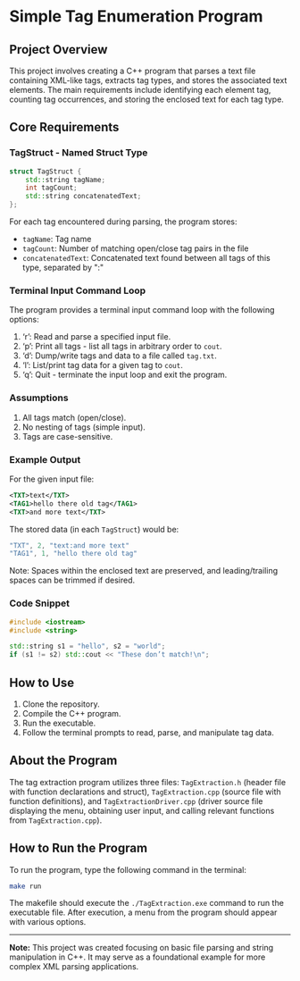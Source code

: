 # Simple Tag Enumeration Program

## Project Overview

This project involves creating a C++ program that parses a text file containing XML-like tags, extracts tag types, and stores the associated text elements. The main requirements include identifying each element tag, counting tag occurrences, and storing the enclosed text for each tag type.

## Core Requirements

### TagStruct - Named Struct Type

```cpp
struct TagStruct {
    std::string tagName;
    int tagCount;
    std::string concatenatedText;
};
```

For each tag encountered during parsing, the program stores:
- `tagName`: Tag name
- `tagCount`: Number of matching open/close tag pairs in the file
- `concatenatedText`: Concatenated text found between all tags of this type, separated by ":"

### Terminal Input Command Loop

The program provides a terminal input command loop with the following options:

1. ‘r’: Read and parse a specified input file.
2. ‘p’: Print all tags - list all tags in arbitrary order to `cout`.
3. ‘d’: Dump/write tags and data to a file called `tag.txt`.
4. ‘l’: List/print tag data for a given tag to `cout`.
5. ‘q’: Quit - terminate the input loop and exit the program.

### Assumptions

1. All tags match (open/close).
2. No nesting of tags (simple input).
3. Tags are case-sensitive.

### Example Output

For the given input file:

```xml
<TXT>text</TXT>
<TAG1>hello there old tag</TAG1>
<TXT>and more text</TXT>
```

The stored data (in each `TagStruct`) would be:

```cpp
"TXT", 2, "text:and more text"
"TAG1", 1, "hello there old tag"
```

Note: Spaces within the enclosed text are preserved, and leading/trailing spaces can be trimmed if desired.

### Code Snippet

```cpp
#include <iostream>
#include <string>

std::string s1 = "hello", s2 = "world";
if (s1 != s2) std::cout << "These don’t match!\n";
```

## How to Use

1. Clone the repository.
2. Compile the C++ program.
3. Run the executable.
4. Follow the terminal prompts to read, parse, and manipulate tag data.

## About the Program

The tag extraction program utilizes three files: `TagExtraction.h` (header file with function declarations and struct), `TagExtraction.cpp` (source file with function definitions), and `TagExtractionDriver.cpp` (driver source file displaying the menu, obtaining user input, and calling relevant functions from `TagExtraction.cpp`).

## How to Run the Program

To run the program, type the following command in the terminal:

```bash
make run
```

The makefile should execute the `./TagExtraction.exe` command to run the executable file. After execution, a menu from the program should appear with various options.

---

**Note:** This project was created focusing on basic file parsing and string manipulation in C++. It may serve as a foundational example for more complex XML parsing applications.
